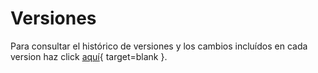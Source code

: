 # Versiones

Para consultar el histórico de versiones y los cambios incluídos en cada version haz click [aquí](https://github.com/Mercado-Social-de-Madrid/appMES/releases){ target=blank }.
